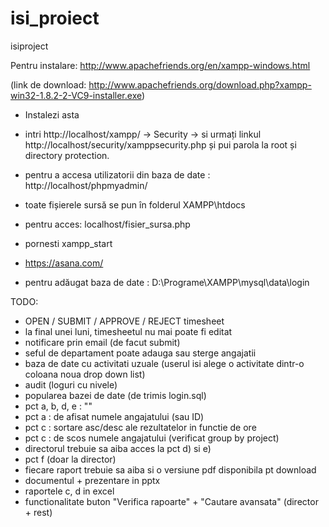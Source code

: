 isi_proiect
===========

isiproject

Pentru instalare: http://www.apachefriends.org/en/xampp-windows.html

(link de download: http://www.apachefriends.org/download.php?xampp-win32-1.8.2-2-VC9-installer.exe)

* Instalezi asta
* intri http://localhost/xampp/ -> Security -> si urmați linkul http://localhost/security/xamppsecurity.php și pui 
parola la root și directory protection.
* pentru a accesa utilizatorii din baza de date : http://localhost/phpmyadmin/
* toate fișierele sursă se pun în folderul XAMPP\htdocs
* pentru acces: localhost/fisier_sursa.php
* pornesti xampp_start

* https://asana.com/


* pentru adăugat baza de date : D:\Programe\XAMPP\mysql\data\login


TODO:

- OPEN / SUBMIT / APPROVE / REJECT timesheet
- la final unei luni, timesheetul nu mai poate fi editat
- notificare prin email (de facut submit)
- seful de departament poate adauga sau sterge angajatii
- baza de date cu activitati uzuale (userul isi alege o activitate dintr-o coloana noua drop down list)
- audit (loguri cu nivele)
- popularea bazei de date (de trimis login.sql)
- pct a, b, d, e : ""
- pct a : de afisat numele angajatului (sau ID)
- pct c : sortare asc/desc ale rezultatelor in functie de ore
- pct c : de scos numele angajatului (verificat group by project)
- directorul trebuie sa aiba acces la pct d) si e)
- pct f (doar la director)
- fiecare raport trebuie sa aiba si o versiune pdf disponibila pt download
- documentul + prezentare in pptx
- raportele c, d in excel
- functionalitate buton "Verifica rapoarte" + "Cautare avansata" (director + rest)
